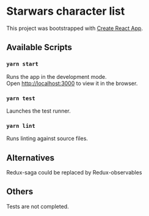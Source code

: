 # Starwars character list

This project was bootstrapped with [Create React App](https://github.com/facebook/create-react-app).

## Available Scripts

### `yarn start`

Runs the app in the development mode.\
Open [http://localhost:3000](http://localhost:3000) to view it in the browser.


### `yarn test`

Launches the test runner.

### `yarn lint`

Runs linting against source files.

## Alternatives

Redux-saga could be replaced by Redux-observables

## Others

Tests are not completed.